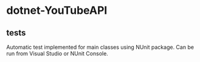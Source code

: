 # dotnet-YouTubeAPI

## tests
Automatic test implemented for main classes using NUnit package.
Can be run from Visual Studio or NUnit Console.